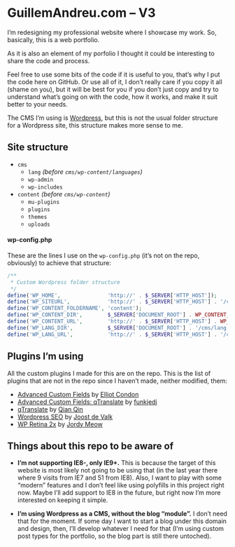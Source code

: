 # GuillemAndreu.com – V3

I’m redesigning my professional website where I showcase my work. So, basically, this is a web portfolio.

As it is also an element of my porfolio I thought it could be interesting to share the code and process.

Feel free to use some bits of the code if it is useful to you, that’s why I put the code here on GitHub. Or use all of it, I don’t really care if you copy it all (shame on you), but it will be best for you if you don’t just copy and try to understand what’s going on with the code, how it works, and make it suit better to your needs.

The CMS I’m using is [Wordpress](http://wordpress.org), but this is not the usual folder structure for a Wordpress site, this structure makes more sense to me.


## Site structure

- `cms`
	- `lang` *(before `cms/wp-content/languages`)*
	- `wp-admin`
	- `wp-includes`
- `content` *(before `cms/wp-content`)*
	- `mu-plugins`
	- `plugins`
	- `themes`
	- `uploads`


#### wp-config.php

These are the lines I use on the `wp-config.php` (it’s not on the repo, obviously) to achieve that structure:
```PHP
/**
 * Custom Wordpress folder structure
 */
define('WP_HOME',               'http://' . $_SERVER['HTTP_HOST']);
define('WP_SITEURL',            'http://' . $_SERVER['HTTP_HOST'] . '/cms');
define('WP_CONTENT_FOLDERNAME', 'content');
define('WP_CONTENT_DIR',        $_SERVER['DOCUMENT_ROOT'] . WP_CONTENT_FOLDERNAME);
define('WP_CONTENT_URL',        'http://' . $_SERVER['HTTP_HOST'] . WP_CONTENT_FOLDERNAME);
define('WP_LANG_DIR',           $_SERVER['DOCUMENT_ROOT'] . '/cms/lang');
define('WP_LANG_URL',           'http://' . $_SERVER['HTTP_HOST'] . '/cms/lang');
```


## Plugins I’m using

All the custom plugins I made for this are on the repo. This is the list of plugins that are not in the repo since I haven’t made, neither modified, them:

- [Advanced Custom Fields](http://www.advancedcustomfields.com) by [Elliot Condon](http://www.elliotcondon.com)
- [Advanced Custom Fields: qTranslate](http://github.com/funkjedi/acf-qtranslate) by [funkjedi](https://github.com/funkjedi)
- [qTranslate](http://www.qianqin.de/qtranslate) by [Qian Qin](http://www.qianqin.de)
- [Wordpress SEO](http://yoast.com/wordpress/seo) by [Joost de Valk](http://yoast.com)
- [WP Retina 2x](http://www.meow.fr/wp-retina-2x-wordpress-plugin/) by [Jordy Meow](http://www.meow.fr/)


## Things about this repo to be aware of

- **I’m not supporting IE8-, only IE9+.** This is because the target of this website is most likely not going to be using that (in the last year there where 9 visits from IE7 and 51 from IE8). Also, I want to play with some “modern” features and I don’t feel like using polyfills in this project right now. Maybe I’ll add support to IE8 in the future, but right now I’m more interested on keeping it simple.

- **I’m using Wordpress as a CMS, without the blog “module”.** I don’t need that for the moment. If some day I want to start a blog under this domain and design, then, I’ll develop whatever I need for that (I’m using custom post types for the portfolio, so the blog part is still there untoched).